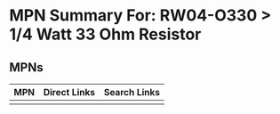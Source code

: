 



# MPN Summary For: RW04-O330 > 1/4 Watt 33 Ohm Resistor

## MPNs
  

|MPN|Direct Links|Search Links|
| :--- | :--- | :--- |
||||
